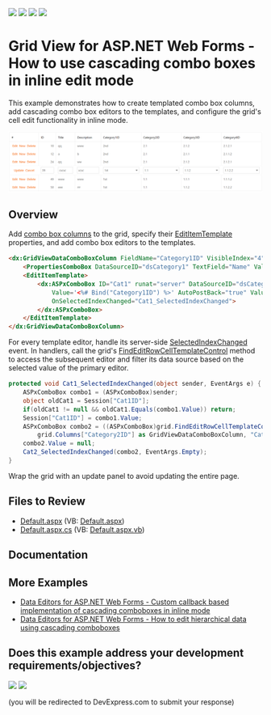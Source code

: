 <!-- default badges list -->
![](https://img.shields.io/endpoint?url=https://codecentral.devexpress.com/api/v1/VersionRange/128532151/22.1.3%2B)
[![](https://img.shields.io/badge/Open_in_DevExpress_Support_Center-FF7200?style=flat-square&logo=DevExpress&logoColor=white)](https://supportcenter.devexpress.com/ticket/details/E1358)
[![](https://img.shields.io/badge/📖_How_to_use_DevExpress_Examples-e9f6fc?style=flat-square)](https://docs.devexpress.com/GeneralInformation/403183)
[![](https://img.shields.io/badge/💬_Leave_Feedback-feecdd?style=flat-square)](#does-this-example-address-your-development-requirementsobjectives)
<!-- default badges end -->
# Grid View for ASP.NET Web Forms - How to use cascading combo boxes in inline edit mode

This example demonstrates how to create templated combo box columns, add cascading combo box editors to the templates, and configure the grid's cell edit functionality in inline mode.

![Cascading combo boxes in inline edit mode](CascadingComboBoxes.png)

## Overview

Add [combo box columns](https://docs.devexpress.com/AspNet/DevExpress.Web.GridViewDataComboBoxColumn) to the grid, specify their [EditItemTemplate](https://docs.devexpress.com/AspNet/DevExpress.Web.GridViewDataColumn.EditItemTemplate) properties, and add combo box editors to the templates.

```aspx
<dx:GridViewDataComboBoxColumn FieldName="Category1ID" VisibleIndex="4">
    <PropertiesComboBox DataSourceID="dsCategory1" TextField="Name" ValueField="ID" ValueType="System.Int32" />
    <EditItemTemplate>
        <dx:ASPxComboBox ID="Cat1" runat="server" DataSourceID="dsCategory1" TextField="Name" ValueField="ID"
            Value='<%# Bind("Category1ID") %>' AutoPostBack="true" ValueType="System.Int32"
            OnSelectedIndexChanged="Cat1_SelectedIndexChanged">
        </dx:ASPxComboBox>
    </EditItemTemplate>
</dx:GridViewDataComboBoxColumn>
```

For every template editor, handle its server-side [SelectedIndexChanged](https://docs.devexpress.com/AspNet/DevExpress.Web.ASPxComboBox.SelectedIndexChanged) event. In handlers, call the grid's [FindEditRowCellTemplateControl](https://docs.devexpress.com/AspNet/DevExpress.Web.ASPxGridView.FindEditRowCellTemplateControl(DevExpress.Web.GridViewDataColumn-System.String)) method to access the subsequent editor and filter its data source based on the selected value of the primary editor.

```cs
protected void Cat1_SelectedIndexChanged(object sender, EventArgs e) {
    ASPxComboBox combo1 = (ASPxComboBox)sender;
    object oldCat1 = Session["Cat1ID"];
    if(oldCat1 != null && oldCat1.Equals(combo1.Value)) return;
    Session["Cat1ID"] = combo1.Value;
    ASPxComboBox combo2 = ((ASPxComboBox)grid.FindEditRowCellTemplateControl(
        grid.Columns["Category2ID"] as GridViewDataComboBoxColumn, "Cat2"));
    combo2.Value = null;
    Cat2_SelectedIndexChanged(combo2, EventArgs.Empty);
}
```

Wrap the grid with an update panel to avoid updating the entire page.

## Files to Review

* [Default.aspx](./CS/MultiCombo/Default.aspx) (VB: [Default.aspx](./VB/MultiCombo/Default.aspx))
* [Default.aspx.cs](./CS/MultiCombo/Default.aspx.cs) (VB: [Default.aspx.vb](./VB/MultiCombo/Default.aspx.vb))

## Documentation

## More Examples

* [Data Editors for ASP.NET Web Forms - Custom callback based implementation of cascading comboboxes in inline mode](https://github.com/DevExpress-Examples/custom-callback-based-implementation-of-cascading-comboboxes-in-inline-mode-e1362)
* [Data Editors for ASP.NET Web Forms - How to edit hierarchical data using cascading comboboxes](https://github.com/DevExpress-Examples/how-to-edit-hierarchical-data-using-cascading-comboboxes-e1346)
<!-- feedback -->
## Does this example address your development requirements/objectives?

[<img src="https://www.devexpress.com/support/examples/i/yes-button.svg"/>](https://www.devexpress.com/support/examples/survey.xml?utm_source=github&utm_campaign=asp-net-web-forms-grid-use-cascading-combo-boxes-in-inline-edit-mode&~~~was_helpful=yes) [<img src="https://www.devexpress.com/support/examples/i/no-button.svg"/>](https://www.devexpress.com/support/examples/survey.xml?utm_source=github&utm_campaign=asp-net-web-forms-grid-use-cascading-combo-boxes-in-inline-edit-mode&~~~was_helpful=no)

(you will be redirected to DevExpress.com to submit your response)
<!-- feedback end -->
